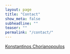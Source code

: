 ```yaml
---
layout: page
title: "Contact"
show_meta: false
subheadline: ""
teaser: ""
permalink: "/contact/"
---
```


[Konstantinos Chorianopoulos](http://www.epidro.me)
